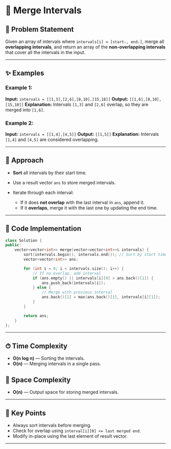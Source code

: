 
# 🔢 Merge Intervals

## 📝 Problem Statement

Given an array of intervals where `intervals[i] = [startᵢ, endᵢ]`, merge all **overlapping intervals**, and return an array of the **non-overlapping intervals** that cover all the intervals in the input.

---

## ✨ Examples

### Example 1:

**Input:** `intervals = [[1,3],[2,6],[8,10],[15,18]]`
**Output:** `[[1,6],[8,10],[15,18]]`
**Explanation:** Intervals `[1,3]` and `[2,6]` overlap, so they are merged into `[1,6]`.

### Example 2:

**Input:** `intervals = [[1,4],[4,5]]`
**Output:** `[[1,5]]`
**Explanation:** Intervals `[1,4]` and `[4,5]` are considered overlapping.

---

## 🚀 Approach

* **Sort** all intervals by their start time.
* Use a result vector `ans` to store merged intervals.
* Iterate through each interval:

  * If it does **not overlap** with the last interval in `ans`, append it.
  * If it **overlaps**, merge it with the last one by updating the end time.

---

## 🔢 Code Implementation

```cpp
class Solution {
public:
    vector<vector<int>> merge(vector<vector<int>>& intervals) {
        sort(intervals.begin(), intervals.end()); // Sort by start time
        vector<vector<int>> ans;

        for (int i = 0; i < intervals.size(); i++) {
            // If no overlap, add interval
            if (ans.empty() || intervals[i][0] > ans.back()[1]) {
                ans.push_back(intervals[i]);
            } else {
                // Merge with previous interval
                ans.back()[1] = max(ans.back()[1], intervals[i][1]);
            }
        }

        return ans;
    }
};
```

---

## ⏱ Time Complexity

* **O(n log n)** — Sorting the intervals.
* **O(n)** — Merging intervals in a single pass.

## 💾 Space Complexity

* **O(n)** — Output space for storing merged intervals.

---

## 🌟 Key Points

* Always sort intervals before merging.
* Check for overlap using `interval[i][0] <= last merged end`.
* Modify in-place using the last element of result vector.

---
